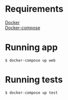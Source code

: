 # Requirements
[Docker](https://docs.docker.com/install/)  
[Docker-compose](https://docs.docker.com/compose/install/)  
# Running app
```
$ docker-compose up web
```
# Running tests
```
$ docker-compose up test
```